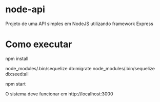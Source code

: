 # node-api
Projeto de uma API simples em NodeJS utilizando framework Express

# Como executar

npm install

node_modules/.bin/sequelize db:migrate
node_modules/.bin/sequelize db:seed:all

npm start

O sistema deve funcionar em http://localhost:3000
